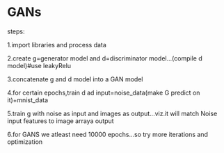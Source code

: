 # GANs
steps:

1.import libraries and process data

2.create g=generator model and d=discriminator model...(compile d model)#use leakyRelu

3.concatenate g and d model into a GAN model

4.for certain epochs,train d ad input=noise_data(make G predict on it)+mnist_data

5.train g with noise as input and images as output...viz.it will match Noise input features to image arraya output

6.for GANS we atleast need 10000 epochs...so try more iterations and optimization
